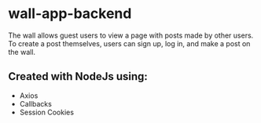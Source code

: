 # wall-app-backend
The wall allows guest users to view a page with posts made by other users. To create a post themselves, users can sign up, log in, and make a post on the wall.

## Created with NodeJs using: 
- Axios
- Callbacks
- Session Cookies
